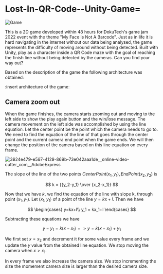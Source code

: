 # Lost-In-QR-Code--Unity-Game=

![Game](https://user-images.githubusercontent.com/84543584/197421461-8a56e4cd-8db7-402f-b36d-ce744667d92f.gif)

This is a 2D game developed within 48 hours for DokuTech's game jam 2022 event with the theme "My Face Is Not A Barcode". Just as in life it is hard navigating in the internet without our data being analysed, the game represents the difficulty of moving around without being detected. Built with Unity, play as a character inside a QR Code maze with the goal of reaching the finish line without being detected by the cameras. Can you find your way out? 

Based on the description of the game the following architecture was obtained: 

:insert architecture of the game: 

## Camera zoom out 

When the game finishes, the camera starts zooming out and moving to the left side to show the play again button and the win/lose message. The camera movement on the left side was accomplished by using the line equation. Let the center point be the point which the camera needs to go to. We need to find the equation of the line of that goes through the center point and the current camera end point when the game ends. We will then change the position of the camera based on this line equation on every frame.

![3924e479-e567-4129-869b-73e042aaa1de__online-video-cutter_com__AdobeExpress](https://user-images.githubusercontent.com/84543584/198856787-6231eb54-6684-4739-8915-f5cb04f0a578.gif)


The slope of the line of the two points $CenterPoint(x_1,y_1), EndPoint(x_2,y_2)$ is 

$$ k = {{y_2-y_1} \over {x_2-x_1}} $$ 

Now that we have $k$, we find the equation of the line with slope k, through point $(x_1,y_1).$ Let $(x_1, y_1)$ of a point of the line $y=kx+l$. Then we have 

$$
\begin{cases} 
y=kx+l\\
y_1 = kx_1+l 
\end{cases}
$$

Subtracting these equations we have 

$$ y-y_1 = k(x-x_1) => y=k(x-x_1) +y_1 $$

We first set $x=x_2$ and decrement it for some value every frame and we update the $y$ value from the obtained line equation. We stop moving the camera when $x >x_1$.

In every frame we also increase the camera size. We stop incrementing the size the momement camera size is larger than the desired camera size. 
